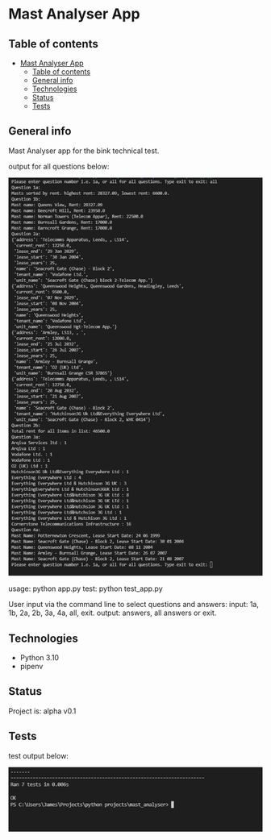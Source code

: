 # Mast Analyser App

## Table of contents

- [Mast Analyser App](#mast-analyser-app)
  - [Table of contents](#table-of-contents)
  - [General info](#general-info)
  - [Technologies](#technologies)
  - [Status](#status)
  - [Tests](#tests)

## General info

Mast Analyser app for the bink technical test.

output for all questions below:

![question output](./mast_analyser/data/output.png)

usage: python app.py
test: python test_app.py

User input via the command line to select questions and answers:
    input: 1a, 1b, 2a, 2b, 3a, 4a, all, exit.
    output: answers, all answers or exit.

## Technologies

- Python 3.10
- pipenv

## Status

Project is: alpha v0.1

## Tests

test output below:

![test output](./mast_analyser/data/tests.png)
